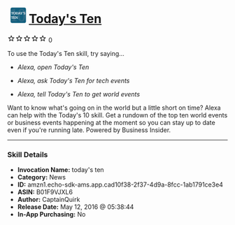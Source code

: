 # &nbsp;<img src="skill_icon" alt="Today's Ten icon" width="36"> [Today's Ten](http://alexa.amazon.com/#skills/amzn1.echo-sdk-ams.app.cad10f38-2f37-4d9a-8fcc-1ab1791ce3e4)
![0 stars](../../images/ic_star_border_black_18dp_1x.png)![0 stars](../../images/ic_star_border_black_18dp_1x.png)![0 stars](../../images/ic_star_border_black_18dp_1x.png)![0 stars](../../images/ic_star_border_black_18dp_1x.png)![0 stars](../../images/ic_star_border_black_18dp_1x.png) 0

To use the Today's Ten skill, try saying...

* *Alexa, open Today's Ten*

* *Alexa, ask Today's Ten for tech events*

* *Alexa, tell Today's Ten to get world events*

Want to know what's going on in the world but a little short on time? Alexa can help with the Today's 10 skill. Get a rundown of the top ten world events or business events happening at the moment so you can stay up to date even if you're running late. Powered by Business Insider.

***

### Skill Details

* **Invocation Name:** today's ten
* **Category:** News
* **ID:** amzn1.echo-sdk-ams.app.cad10f38-2f37-4d9a-8fcc-1ab1791ce3e4
* **ASIN:** B01F9VJXL6
* **Author:** CaptainQuirk
* **Release Date:** May 12, 2016 @ 05:38:44
* **In-App Purchasing:** No
